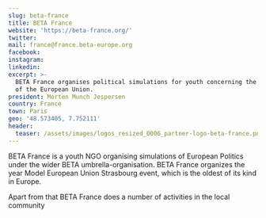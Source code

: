 ```yaml
---
slug: beta-france
title: BETA France
website: 'https://beta-france.org/'
twitter: 
mail: france@france.beta-europe.org
facebook:
instagram:
linkedin:
excerpt: >-
  BETA France organises political simulations for youth concerning the workings
  of the European Union.
president: Morten Munch Jespersen
country: France
town: Paris
geo: '48.573405, 7.752111'
header:
  teaser: /assets/images/logos_resized_0006_partner-logo-beta-france.png
---
```

BETA France is a youth NGO organising simulations of European Politics under the wider BETA umbrella-organisation. BETA France organizes the year Model European Union Strasbourg event, which is the oldest of its kind in Europe.



Apart from that BETA France does a number of activities in the local community



